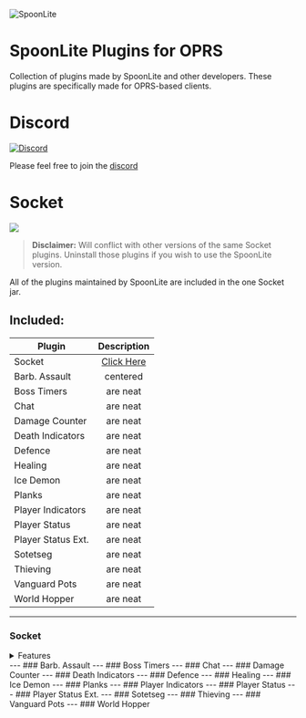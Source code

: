 ![SpoonLite](https://raw.githubusercontent.com/SpoonLite/spoon-plugins/main/SpoonLiteDisc.png)
# SpoonLite Plugins for OPRS
Collection of plugins made by SpoonLite and other developers. These plugins are specifically made for OPRS-based clients.
# Discord 
[![Discord](https://img.shields.io/discord/603461130257432592.svg)](https://discord.gg/mZvA6My)

Please feel free to join the [discord](https://discord.gg/mZvA6My)
# Socket
<img src="https://img.shields.io/badge/version-1.0.8-blue?style=flat-square">

> **Disclaimer:** Will conflict with other versions of the same Socket plugins. Uninstall those plugins if you wish to use the SpoonLite version.

All of the plugins maintained by SpoonLite are included in the one Socket jar.

## Included:
| Plugin             | Description   |
| -------------      |:-------------:|
| Socket             | [Click Here](#Socket) |
| Barb. Assault      | centered      |
| Boss Timers        | are neat      |
| Chat               | are neat      |
| Damage Counter     | are neat      |
| Death Indicators   | are neat      |
| Defence            | are neat      |
| Healing            | are neat      |
| Ice Demon          | are neat      |
| Planks             | are neat      |
| Player Indicators  | are neat      |
| Player Status      | are neat      |
| Player Status Ext. | are neat      |
| Sotetseg           | are neat      |
| Thieving           | are neat      |
| Vanguard Pots      | are neat      |
| World Hopper       | are neat      |

---
### Socket
<details>
    <summary>Features</summary>
    
```java
- 3 Server Address Options - American [Yuri], Aus [McNeill], Custom
- Option to disable join/leave chat messages
- Show connection infobox [Green if connected, red if disconnected]
```
</details>
---
### Barb. Assault
---
### Boss Timers
---
### Chat
---
### Damage Counter
---
### Death Indicators
---
### Defence
---
### Healing
---
### Ice Demon
---
### Planks
---
### Player Indicators
---
### Player Status
---
### Player Status Ext.
---
### Sotetseg
---
### Thieving
---
### Vanguard Pots
---
### World Hopper

